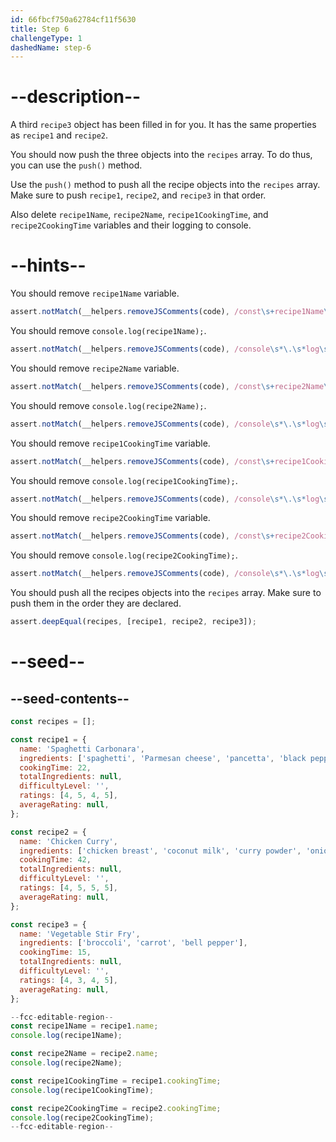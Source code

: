 ```yaml
---
id: 66fbcf750a62784cf11f5630
title: Step 6
challengeType: 1
dashedName: step-6
---
```


# --description--

A third `recipe3` object has been filled in for you. It has the same properties as `recipe1` and `recipe2`.

You should now push the three objects into the `recipes` array. To do thus, you can use the `push()` method.

Use the `push()` method to push all the recipe objects into the `recipes` array. Make sure to push `recipe1`, `recipe2`, and `recipe3` in that order.

Also delete `recipe1Name`, `recipe2Name`, `recipe1CookingTime`, and `recipe2CookingTime` variables and their logging to console.

# --hints--

You should remove `recipe1Name` variable.

```js
assert.notMatch(__helpers.removeJSComments(code), /const\s+recipe1Name\s*=\s*recipe1\s*\.\s*name\s*;?/);
```

You should remove `console.log(recipe1Name);`.

```js
assert.notMatch(__helpers.removeJSComments(code), /console\s*\.\s*log\s*\(\s*recipe1Name\s*\)\s*;?/);
```

You should remove `recipe2Name` variable.

```js
assert.notMatch(__helpers.removeJSComments(code), /const\s+recipe2Name\s*=\s*recipe2\s*\.\s*name\s*;?/);
```

You should remove `console.log(recipe2Name);`.

```js
assert.notMatch(__helpers.removeJSComments(code), /console\s*\.\s*log\s*\(\s*recipe2Name\s*\)\s*;?/);
```

You should remove `recipe1CookingTime` variable.

```js
assert.notMatch(__helpers.removeJSComments(code), /const\s+recipe1CookingTime\s*=\s*recipe1CookingTime\s*\.\s*name\s*;?/);
```

You should remove `console.log(recipe1CookingTime);`.

```js
assert.notMatch(__helpers.removeJSComments(code), /console\s*\.\s*log\s*\(\s*recipe1CookingTime\s*\)\s*;?/);
```

You should remove `recipe2CookingTime` variable.

```js
assert.notMatch(__helpers.removeJSComments(code), /const\s+recipe2CookingTime\s*=\s*recipe2CookingTime\s*\.\s*name\s*;?/);
```

You should remove `console.log(recipe2CookingTime);`.

```js
assert.notMatch(__helpers.removeJSComments(code), /console\s*\.\s*log\s*\(\s*recipe2CookingTime\s*\)\s*;?/);
```

You should push all the recipes objects into the `recipes` array. Make sure to push them in the order they are declared.

```js
assert.deepEqual(recipes, [recipe1, recipe2, recipe3]);
```

# --seed--

## --seed-contents--

```js
const recipes = [];

const recipe1 = {
  name: 'Spaghetti Carbonara',
  ingredients: ['spaghetti', 'Parmesan cheese', 'pancetta', 'black pepper'],
  cookingTime: 22,
  totalIngredients: null,
  difficultyLevel: '',
  ratings: [4, 5, 4, 5],
  averageRating: null,
};

const recipe2 = {
  name: 'Chicken Curry',
  ingredients: ['chicken breast', 'coconut milk', 'curry powder', 'onion', 'garlic'],
  cookingTime: 42,
  totalIngredients: null,
  difficultyLevel: '',
  ratings: [4, 5, 5, 5],
  averageRating: null,
};

const recipe3 = {
  name: 'Vegetable Stir Fry',
  ingredients: ['broccoli', 'carrot', 'bell pepper'],
  cookingTime: 15,
  totalIngredients: null,
  difficultyLevel: '',
  ratings: [4, 3, 4, 5],
  averageRating: null,
};

--fcc-editable-region--
const recipe1Name = recipe1.name;
console.log(recipe1Name);

const recipe2Name = recipe2.name;
console.log(recipe2Name);

const recipe1CookingTime = recipe1.cookingTime;
console.log(recipe1CookingTime);

const recipe2CookingTime = recipe2.cookingTime;
console.log(recipe2CookingTime);
--fcc-editable-region--
```
